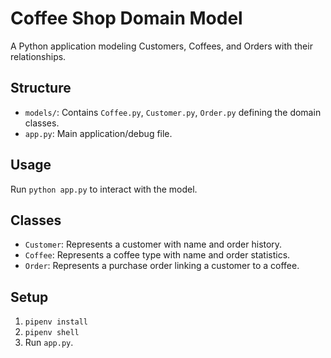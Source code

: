 # Coffee Shop Domain Model

A Python application modeling Customers, Coffees, and Orders with their relationships.

## Structure

-   `models/`: Contains `Coffee.py`, `Customer.py`, `Order.py` defining the domain classes.
-   `app.py`: Main application/debug file.

## Usage

Run `python app.py` to interact with the model.

## Classes

-   `Customer`: Represents a customer with name and order history.
-   `Coffee`: Represents a coffee type with name and order statistics.
-   `Order`: Represents a purchase order linking a customer to a coffee.

## Setup

1.  `pipenv install`
2.  `pipenv shell`
3.  Run `app.py`.
